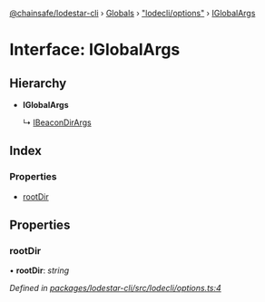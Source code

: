 [@chainsafe/lodestar-cli](../README.md) › [Globals](../globals.md) › ["lodecli/options"](../modules/_lodecli_options_.md) › [IGlobalArgs](_lodecli_options_.iglobalargs.md)

# Interface: IGlobalArgs

## Hierarchy

* **IGlobalArgs**

  ↳ [IBeaconDirArgs](_lodecli_cmds_beacon_options_beacondir_.ibeacondirargs.md)

## Index

### Properties

* [rootDir](_lodecli_options_.iglobalargs.md#rootdir)

## Properties

###  rootDir

• **rootDir**: *string*

*Defined in [packages/lodestar-cli/src/lodecli/options.ts:4](https://github.com/ChainSafe/lodestar/blob/a092bb827/packages/lodestar-cli/src/lodecli/options.ts#L4)*
